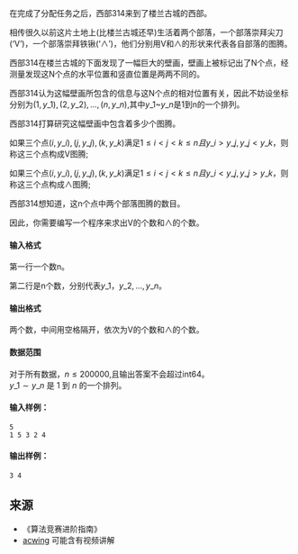 在完成了分配任务之后，西部314来到了楼兰古城的西部。

相传很久以前这片土地上(比楼兰古城还早)生活着两个部落，一个部落崇拜尖刀(‘V’)，一个部落崇拜铁锹(‘∧’)，他们分别用V和∧的形状来代表各自部落的图腾。

西部314在楼兰古城的下面发现了一幅巨大的壁画，壁画上被标记出了N个点，经测量发现这N个点的水平位置和竖直位置是两两不同的。

西部314认为这幅壁画所包含的信息与这N个点的相对位置有关，因此不妨设坐标分别为$(1,y\_1),(2,y\_2),…,(n,y\_n)$,其中$y\_1$~$y\_n$是1到n的一个排列。

西部314打算研究这幅壁画中包含着多少个图腾。

如果三个点$(i,y\_i),(j,y\_j),(k,y\_k)$满足$1 \le i < j < k \le n 且 y\_i > y\_j, y\_j < y\_k$，则称这三个点构成V图腾;

如果三个点$(i,y\_i),(j,y\_j),(k,y\_k)$满足$1 \le i < j< k \le n 且 y\_i < y\_j, y\_j > y\_k$，则称这三个点构成∧图腾;

西部314想知道，这n个点中两个部落图腾的数目。

因此，你需要编写一个程序来求出V的个数和∧的个数。

#### 输入格式

第一行一个数n。

第二行是n个数，分别代表$y\_1，y\_2,…,y\_n$。

#### 输出格式

两个数，中间用空格隔开，依次为V的个数和∧的个数。

#### 数据范围

对于所有数据，$n \le 200000$,且输出答案不会超过int64。  
$y\_1 \sim y\_n$ 是 $1$ 到 $n$ 的一个排列。

#### 输入样例：

```
5
1 5 3 2 4
```

#### 输出样例：

```
3 4
```

## 来源 
- 《算法竞赛进阶指南》
- [acwing](https://www.acwing.com/problem/content/243/) 可能含有视频讲解